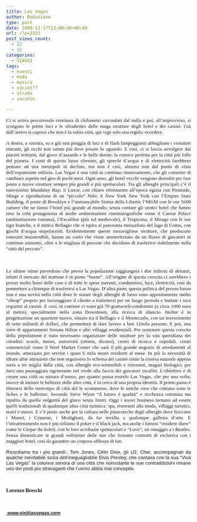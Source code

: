 ```yaml
---
title: Las Vegas
author: Redazione
type: post
date: 2008-12-17T23:00:00+00:00
url: /?p=3323
post_views_count:
  - 12
  - 12
categories:
  - VIAGGI
tags:
  - eventi
  - moda
  - musica
  - societ??
  - strade
  - vacanze

---
```

<p style="text&#45;align: justify; ">
  <span style="font&#45;size: 10pt; font&#45;family: Tahoma">Ci si arriva percorrendo centinaia di chilometri circondati dal nulla e poi, all&#8217;improvviso, si scorgono le prime luci e le silouhettes delle mega strutture degli hotel e dei casin&ograve;. Gi&agrave; dall&#8217;arrivo si capisce che non &egrave; la solita citt&agrave;, qui vige solo una regola: eccedere. </span>
</p>

<p class="MsoNormal" align="justify">
  <span style="font&#45;size: 10pt; font&#45;family: Tahoma">A destra, a sinistra, su e gi&ugrave; una pioggia di luci e di flash lampeggianti abbagliano i visitatori entranti, gli occhi non sanno pi&ugrave; dove posare lo sguardo. E cos&igrave;, ci si lascia avvolgere dai piaceri notturni, dal gioco d&#8217;azzardo e le belle donne; la cornice perfetta per la citt&agrave; pi&ugrave; folle del pianeta. I costi di questo lusso sfrenato, gli sprechi d&#8217;acqua e di elettricit&agrave; farebbero pensare ad una metropoli in declino, ma non &egrave; cos&igrave;, almeno non dal punto di vista dell&#8217;espansione edilizia. Las Vegas &egrave; una citt&agrave; in continuo rinnovamento, che gli consente di cambiare aspetto nel giro di pochi mesi. Ogni anno, gli hotel vecchi vengono demoliti per fare posto a nuove strutture sempre pi&ugrave; grandi e pi&ugrave; spettacolari. Tra gli alberghi principali c&#8217;&egrave; il nuovissimo Mandalay Bay; il Luxor, con chiaro riferimento all&#8217;epoca egizia con Piramide, Sfinge e riproduzione di un &ldquo;piccolo&rdquo; Nilo; il New York New York con l&#8217;Empire State Building, il ponte di Brooklyn e l&#8217;immancabile Statua della Libert&agrave;; l&#8217;MGM con le sue 5600 camere che ne fanno l&#8217;hotel pi&ugrave; grande al mondo; senza contare gli storici hotel che hanno reso la citt&agrave; protagonista di molte ambientazioni cinematografiche come il Caesar Palace (ambientazione romana), l&#8217;Excalibur (pi&ugrave; sul medievale), il Tropicana, il Mirage con le sue tigri bianche, e il mitico Bellagio che si ispira al panorama mozzafiato del lago di Como, con giochi d&#8217;acqua stupefacenti. Evidentemente queste meravigliose strutture, che producono consumi insostenibili, hanno un costo che viene ammortizzato da un flusso di giocatori in continuo aumento, oltre a le migliaia di persone che decidono di trasferirsi stabilmente nella &ldquo;citt&agrave; del peccato&rdquo;.</span>
</p>

<p class="MsoNormal" align="justify">
  &nbsp;
</p>

<p class="MsoNormal" align="justify">
  <span style="font&#45;size: 10pt; font&#45;family: Tahoma">Le ultime stime prevedono che presto la popolazione raggiunger&agrave; i due milioni di abitanti, infatti il mercato del mattone &egrave; in pieno &ldquo;boom&rdquo;. All&#8217;origine di questa crescita ci sarebbero i prezzi molto bassi delle case e di tutte le spese inerenti, condominio, luce, elettricit&agrave;, cos&igrave; da permettere a chiunque di trasferirsi a Las Vegas. D&#8217;altra parte, questa politica del prezzo basso non &egrave; una novit&agrave; nella citt&agrave; dove le stanze degli alberghi di lusso sono appositamente molto &ldquo;cheap&rdquo; proprio per incoraggiare il cliente a trattenersi per un lungo periodo e buttare i suoi risparmi al casin&ograve;. E cos&igrave;, in cantiere ci sono gi&agrave; 70 grattacieli&#45;condomini (a circa 1000 euro al metro), specialmente nella zona Downtown, alla ricerca di rilancio. Inoltre &egrave; in progettazione un quartiere nuovo, situato tra il Bellagio e il Montecarlo, con un investimento di sette miliardi di dollari, che permetter&agrave; di dare lavoro a ben 12mila persone. E poi, una torre di appartamenti firmata Hilton e altri villaggi residenziali. Per sostenere questa crescita della popolazione &egrave; stato necessario organizzare delle strutture per la vita quotidiana dei cittadini: scuole, musei, universit&agrave; (ottima, dicono), centri di ricerca e ospedali, centri commerciali come il Worl Market Center che sar&agrave; il pi&ugrave; grande negozio di arredamenti al mondo, attrezzato per servire i quasi 6 mila nuovi residenti al mese. In pi&ugrave; la necessit&agrave; di ideare altre attrazioni che non seguissero lo schema dei casin&ograve; come la riserva naturale appena sorta a tre miglia dalla citt&agrave;, con alberghi eco&#45;sostenibili e ristoranti, magari biologici; per farsi una passeggiata rigenerante nel verde alla faccia dei giocatori incalliti. L&#8217;obiettivo &egrave; di creare una citt&agrave; su misura d&#8217;uomo, per quanto possa esserlo Las Vegas, che per una volta, invece di imitare le bellezze delle altre citt&agrave;, &egrave; in cerca di una propria identit&agrave;. Il primo passo &egrave; liberarsi dello stereotipo di citt&agrave; del le scommesse, dove le uniche cose che contano sono le fiches e le ballerine. Secondo Steve Wynn &ldquo;il futuro &egrave; qualit&agrave;&rdquo; e ricchezza ostentata ma ripulita da quella volgarit&agrave; del gioco senza limiti. Oggi i nuovi business tornano ad essere quelli tradizionali di qualunque altra citt&agrave; turistica: spa, ristoranti alla moda, villaggi turistici, teatri e musei. E c&#8217;&egrave; posto anche per la cultura nelle pinacoteche degli alberghi dove fioccano i Monet, i C&eacute;zanne, i Modigliani, da far invidia a qualunque galleria d&#8217;arte. E l&#8217;intrattenimento non &egrave; pi&ugrave; soltanto il poker e il black jack, ma anche i famosi &ldquo;resident show&rdquo; come le Cirque du Soleil, con le loro acrobazie spettacolari e &ldquo;Love&rdquo;, un omaggio a i Beatles. Senza dimenticare le grandi esibizioni delle star che firmano contratti di esclusiva con i maggiori hotel, cos&igrave; da garantire un corposo afflusso di fan.</span>
</p>

<p class="MsoNormal" align="justify">
  <span style="font&#45;size: small; "><span style="font&#45;family: Arial; ">Ricordiamo tra i pi&ugrave; grandi:, Tom Jones, C&egrave;lin Dion, gli U2, Cher, accompagnati da qualche inevitabile sosia dell&#8217;ineguagliabile Elvis Presley, che cantava con la sua &ldquo;Viva Las Vegas&rdquo; la colonna sonora di una citt&agrave; che nonostante le sue contraddizioni rimane uno dei posti pi&ugrave; stravaganti che l&#8217;uomo abbia mai concepito.</span></span>
</p>

<p class="MsoNormal" align="justify">
  &nbsp;
</p>

<p class="MsoNormal" align="justify">
  <strong><span style="font&#45;family: Tahoma">Lorenzo Breschi</span></strong>
</p>

<p class="MsoNormal" align="justify">
  &nbsp;
</p>

<p class="MsoNormal">
  <span style="font&#45;size: small; "><span style="font&#45;family: Arial; "><a href="https:// www.visitlasvegas.com"><strong>&nbsp;www.visitlasvegas.com</strong></a></span></span>
</p>